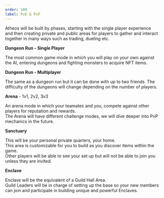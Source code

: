 ```yaml
---
order: 100
label: PvE & PvP
---
```


Atheos will be built by phases, starting with the single player experience and then creating private and public areas for players to gather and interact together in many ways such as trading, dueling etc.

**Dungeon Run - Single Player**

The most common game mode in which you will play on your own against the AI, entering dungeons and fighting monsters to acquire NFT items.

**Dungeon Run - Multiplayer**

The same as a dungeon run but it can be done with up to two friends. The difficulty of the dungeons will change depending on the number of players.

**Arena** - 1v1, 2v2, 3v3

An arena mode in which your teamates and you, compete against other players for reputation and rewards.  
The Arena will have different challenge modes, we will dive deeper into PvP mechanics in the future.

**Sanctuary**

This will be your personal private quarters, your home.   
This area is customizable for you to build as you discover items within the game.  
Other players will be able to see your set up but will not be able to join you unless they are invited.

**Enclave**

Enclave will be the equivalent of a Guild Hall Area.   
Guild Leaders will be in charge of setting up the base so your new members can join and participate in building unique and powerful Enclaves.  

